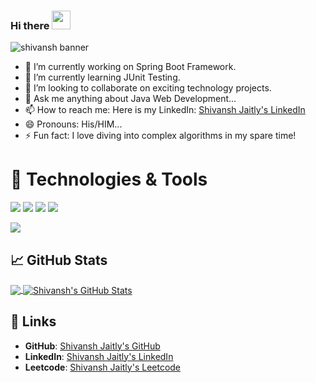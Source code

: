 ### Hi there <img src="https://raw.githubusercontent.com/MartinHeinz/MartinHeinz/master/wave.gif" width="30px">

![shivansh banner](https://raw.githubusercontent.com/shivanshjaitly/README.md/refs/heads/main/Shivansh%20Jaitly%20(1).png)

- 🔭 I’m currently working on Spring Boot Framework.
- 🌱 I’m currently learning JUnit Testing.
- 👯 I’m looking to collaborate on exciting technology projects.
- 💬 Ask me anything about Java Web Development...
- 📫 How to reach me: Here is my LinkedIn: [Shivansh Jaitly's LinkedIn](https://www.linkedin.com/in/shivansh-jaitly/)
- 😄 Pronouns: His/HIM...
- ⚡ Fun fact: I love diving into complex algorithms in my spare time!

# 🔧 Technologies & Tools
![](https://img.shields.io/badge/Code-Java-informational?style=flat&logo=java&logoColor=white&color=2bbc8a)
![](https://img.shields.io/badge/Editor-IntelliJ_IDEA-informational?style=flat&logo=intellij-idea&logoColor=white&color=2bbc8a)
![](https://img.shields.io/badge/Code-MySQL-informational?style=flat&logo=mysql&logoColor=white&color=2bbc8a)
![](https://img.shields.io/badge/OS-Linux-informational?style=flat&logo=linux&logoColor=white&color=2bbc8a)

![](https://komarev.com/ghpvc/?username=shivanshjaitly&label=PROFILE+VIEWS)

## 📈 GitHub Stats
<a href="https://github.com/shivanshjaitly">
  <img align="center" src="https://github-readme-stats.vercel.app/api/top-langs/?username=shivanshjaitly&hide=nothing,html&title_color=ffffff&text_color=c9cacc&icon_color=2bbc8a&bg_color=1d1f21" />
</a>
<a href="https://github.com/shivanshjaitly">
  <img align="center" src="https://github-readme-stats.vercel.app/api?username=shivanshjaitly&show_icons=true&line_height=27&count_private=true&title_color=ffffff&text_color=c9cacc&icon_color=2bbc8a&bg_color=1d1f21" alt="Shivansh's GitHub Stats" />
</a>

## 🔗 Links
- **GitHub**: [Shivansh Jaitly's GitHub](https://github.com/shivanshjaitly)
- **LinkedIn**: [Shivansh Jaitly's LinkedIn](https://www.linkedin.com/in/shivansh-jaitly/)
- **Leetcode**: [Shivansh Jaitly's Leetcode](https://leetcode.com/u/imshivanshjaitly/)
